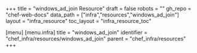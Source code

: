+++
title = "windows_ad_join Resource"
draft = false
robots = ""
gh_repo = "chef-web-docs"
data_path = ["infra","resources","windows_ad_join"]
layout = "infra_resource"
toc_layout = "infra_resource_toc"

[menu]
  [menu.infra]
    title = "windows_ad_join"
    identifier = "chef_infra/resources/windows_ad_join"
    parent = "chef_infra/resources"
+++

<!-- The contents of this page are automatically generated from the windows_ad_join.yaml file in the data/infra/resources directory. -->
<!-- To suggest a change, edit the https://github.com/chef/chef/blob/main/lib/chef/resource/windows_ad_join.rb file and submit a pull request to the https://github.com/chef/chef repository. -->
<!-- markdownlint-disable-file -->
